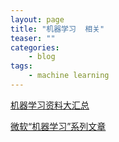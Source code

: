 ```yaml
---
layout: page
title: "机器学习  相关"
teaser: ""
categories:
    - blog
tags:
    - machine learning
---
```


[机器学习资料大汇总](http://www.52ml.net/star?hmsr=toutiao.io&utm_medium=toutiao.io&utm_source=toutiao.io)

[微软“机器学习”系列文章](http://www.msra.cn/zh-cn/research/machine-learning-group/default.aspx?hmsr=toutiao.io&utm_medium=toutiao.io&utm_source=toutiao.io)